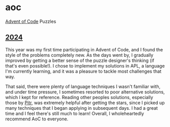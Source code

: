 # aoc
[Advent of Code](https://adventofcode.com/) Puzzles

## [2024](2024)

This year was my first time participating in Advent of Code, and I found the style of the problems completely new. As the days went by, I gradually improved by getting a better sense of the puzzle designer's thinking (if that's even possible!). I chose to implement my solutions in APL, a language I'm currently learning, and it was a pleasure to tackle most challenges that way.

That said, there were plenty of language techniques I wasn't familiar with, and under time pressure, I sometimes resorted to poor alternative solutions, which I kept for reference. Reading other peoples solutions, especially those by [Pitr](https://github.com/pitr/aoc/tree/main/2024), was extremely helpful after getting the stars, since I picked up many techniques that I began applying in subsequent days. I had a great time and I feel there's still much to learn! Overall, I wholeheartedly recommend AoC to everyone.

